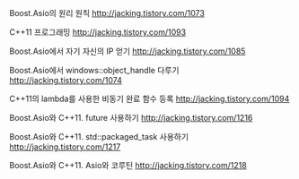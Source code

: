Boost.Asio의 원리 원칙
http://jacking.tistory.com/1073

C++11 프로그래밍
http://jacking.tistory.com/1093

Boost.Asio에서 자기 자신의 IP 얻기
http://jacking.tistory.com/1085

Boost.Asio에서 windows::object_handle 다루기
http://jacking.tistory.com/1074

C++11의 lambda를 사용한 비동기 완료 함수 등록
http://jacking.tistory.com/1094

Boost.Asio와 C++11. future 사용하기
http://jacking.tistory.com/1216

Boost.Asio와 C++11. std::packaged_task 사용하기
http://jacking.tistory.com/1217

Boost.Asio와 C++11. Asio와 코루틴
http://jacking.tistory.com/1218
